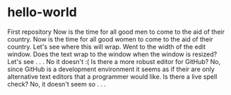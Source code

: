 # hello-world
First repository
Now is the time for all good men to come to the aid of their country. Now is the time for all good women to come to the aid of their country. Let's see where this will wrap. Went to the width of the edit window. Does the text wrap to the window when the window is resized? Let's see . . . No it doesn't :(
Is there a more robust editor for GitHub? No, since GitHub is a development environment it seems as if their are only alternative text editors that a programmer would like. Is there a live spell check? No, it doesn't seem so . . .
